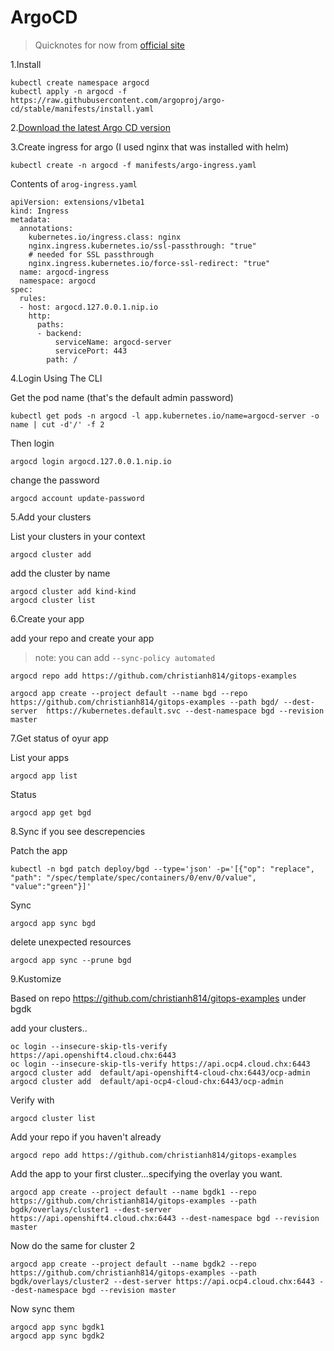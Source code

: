 # ArgoCD

> Quicknotes for now from [official site](https://argoproj.github.io/argo-cd/getting_started/)

1.Install

```
kubectl create namespace argocd
kubectl apply -n argocd -f https://raw.githubusercontent.com/argoproj/argo-cd/stable/manifests/install.yaml
```

2.[Download the latest Argo CD version](https://github.com/argoproj/argo-cd/releases/latest)

3.Create ingress for argo (I used nginx that was installed with helm)


```
kubectl create -n argocd -f manifests/argo-ingress.yaml
```

Contents of `arog-ingress.yaml`

```
apiVersion: extensions/v1beta1
kind: Ingress
metadata:
  annotations:
    kubernetes.io/ingress.class: nginx
    nginx.ingress.kubernetes.io/ssl-passthrough: "true"
    # needed for SSL passthrough
    nginx.ingress.kubernetes.io/force-ssl-redirect: "true"
  name: argocd-ingress
  namespace: argocd
spec:
  rules:
  - host: argocd.127.0.0.1.nip.io
    http:
      paths:
      - backend:
          serviceName: argocd-server
          servicePort: 443
        path: /
```

4.Login Using The CLI

Get the pod name (that's the default admin password)

```
kubectl get pods -n argocd -l app.kubernetes.io/name=argocd-server -o name | cut -d'/' -f 2
```

Then login 

```
argocd login argocd.127.0.0.1.nip.io
```

change the password

```
argocd account update-password
```

5.Add your clusters

List your clusters in your context

```
argocd cluster add
```

add the cluster by name

```
argocd cluster add kind-kind
argocd cluster list
```

6.Create your app

add your repo and create your app

> note: you can add `--sync-policy automated`

```
argocd repo add https://github.com/christianh814/gitops-examples

argocd app create --project default --name bgd --repo https://github.com/christianh814/gitops-examples --path bgd/ --dest-server  https://kubernetes.default.svc --dest-namespace bgd --revision master
```

7.Get status of oyur app


List your apps

```
argocd app list
```

Status

```
argocd app get bgd
```

8.Sync if you see descrepencies

Patch the app

```
kubectl -n bgd patch deploy/bgd --type='json' -p='[{"op": "replace", "path": "/spec/template/spec/containers/0/env/0/value", "value":"green"}]'
```

Sync

```
argocd app sync bgd
```

delete unexpected resources

```
argocd app sync --prune bgd
```

9.Kustomize

Based on repo https://github.com/christianh814/gitops-examples under bgdk

add your clusters..

```
oc login --insecure-skip-tls-verify https://api.openshift4.cloud.chx:6443
oc login --insecure-skip-tls-verify https://api.ocp4.cloud.chx:6443
argocd cluster add  default/api-openshift4-cloud-chx:6443/ocp-admin
argocd cluster add  default/api-ocp4-cloud-chx:6443/ocp-admin
```

Verify with

```
argocd cluster list
```

Add your repo if you haven't already

```
argocd repo add https://github.com/christianh814/gitops-examples
```

Add the app to your first cluster...specifying the overlay you want.

```
argocd app create --project default --name bgdk1 --repo https://github.com/christianh814/gitops-examples --path bgdk/overlays/cluster1 --dest-server https://api.openshift4.cloud.chx:6443 --dest-namespace bgd --revision master
```

Now do the same for cluster 2

```
argocd app create --project default --name bgdk2 --repo https://github.com/christianh814/gitops-examples --path bgdk/overlays/cluster2 --dest-server https://api.ocp4.cloud.chx:6443 --dest-namespace bgd --revision master
```

Now sync them

```
argocd app sync bgdk1
argocd app sync bgdk2
```
